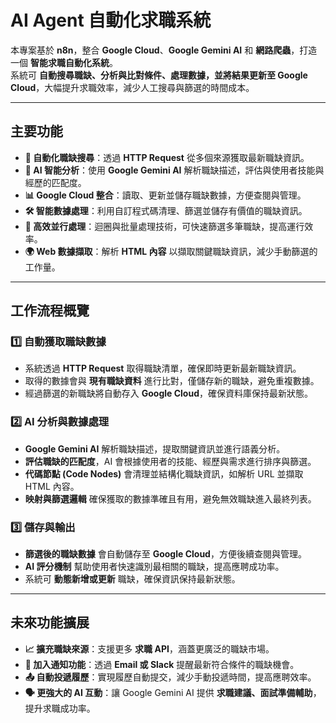 # AI Agent 自動化求職系統

本專案基於 **n8n**，整合 **Google Cloud**、**Google Gemini AI** 和 **網路爬蟲**，打造一個 **智能求職自動化系統**。  
系統可 **自動搜尋職缺、分析與比對條件、處理數據，並將結果更新至 Google Cloud**，大幅提升求職效率，減少人工搜尋與篩選的時間成本。

---

## 主要功能

- **📌 自動化職缺搜尋**：透過 **HTTP Request** 從多個來源獲取最新職缺資訊。  
- **🧠 AI 智能分析**：使用 **Google Gemini AI** 解析職缺描述，評估與使用者技能與經歷的匹配度。  
- **📊 Google Cloud 整合**：讀取、更新並儲存職缺數據，方便查閱與管理。  
- **🛠 智能數據處理**：利用自訂程式碼清理、篩選並儲存有價值的職缺資訊。  
- **🔄 高效並行處理**：迴圈與批量處理技術，可快速篩選多筆職缺，提高運行效率。  
- **🌍 Web 數據擷取**：解析 **HTML 內容** 以擷取關鍵職缺資訊，減少手動篩選的工作量。   

---

## 工作流程概覽

### **1️⃣ 自動獲取職缺數據**
- 系統透過 **HTTP Request** 取得職缺清單，確保即時更新最新職缺資訊。  
- 取得的數據會與 **現有職缺資料** 進行比對，僅儲存新的職缺，避免重複數據。  
- 經過篩選的新職缺將自動存入 **Google Cloud**，確保資料庫保持最新狀態。  

### **2️⃣ AI 分析與數據處理**
- **Google Gemini AI** 解析職缺描述，提取關鍵資訊並進行語義分析。  
- **評估職缺的匹配度**，AI 會根據使用者的技能、經歷與需求進行排序與篩選。  
- **代碼節點 (Code Nodes)** 會清理並結構化職缺資訊，如解析 URL 並擷取 HTML 內容。  
- **映射與篩選邏輯** 確保獲取的數據準確且有用，避免無效職缺進入最終列表。  

### **3️⃣ 儲存與輸出**
- **篩選後的職缺數據** 會自動儲存至 **Google Cloud**，方便後續查閱與管理。  
- **AI 評分機制** 幫助使用者快速識別最相關的職缺，提高應聘成功率。  
- 系統可 **動態新增或更新** 職缺，確保資訊保持最新狀態。  

---

## 未來功能擴展
- **📈 擴充職缺來源**：支援更多 **求職 API**，涵蓋更廣泛的職缺市場。  
- **📩 加入通知功能**：透過 **Email 或 Slack** 提醒最新符合條件的職缺機會。  
- **📤 自動投遞履歷**：實現履歷自動提交，減少手動投遞時間，提高應聘效率。  
- **🗣 更強大的 AI 互動**：讓 Google Gemini AI 提供 **求職建議、面試準備輔助**，提升求職成功率。
